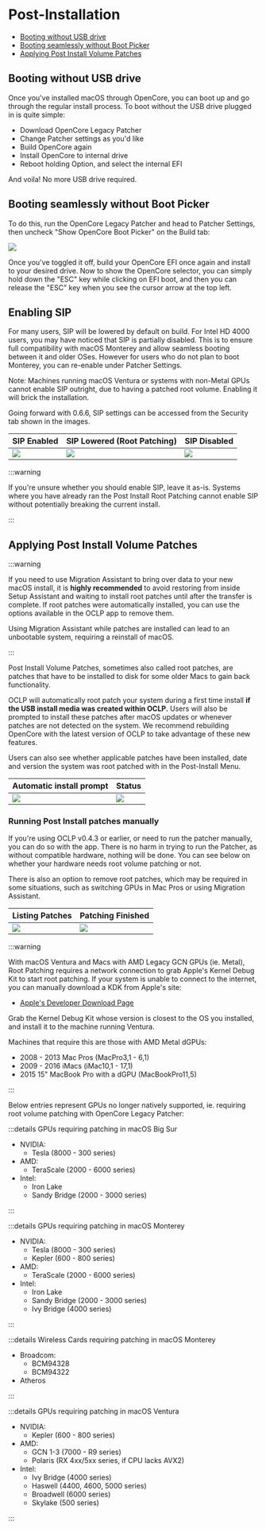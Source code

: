 # Post-Installation

* [Booting without USB drive](#booting-without-usb-drive)
* [Booting seamlessly without Boot Picker](#booting-seamlessly-without-boot-picker)
* [Applying Post Install Volume Patches](#applying-post-install-volume-patches)

## Booting without USB drive

Once you've installed macOS through OpenCore, you can boot up and go through the regular install process. To boot without the USB drive plugged in is quite simple:

* Download OpenCore Legacy Patcher
* Change Patcher settings as you'd like
* Build OpenCore again
* Install OpenCore to internal drive
* Reboot holding Option, and select the internal EFI

And voila! No more USB drive required.

## Booting seamlessly without Boot Picker

To do this, run the OpenCore Legacy Patcher and head to Patcher Settings, then uncheck "Show OpenCore Boot Picker" on the Build tab:

![](../images/OCLP-GUI-Settings-ShowPicker.png)

Once you've toggled it off, build your OpenCore EFI once again and install to your desired drive. Now to show the OpenCore selector, you can simply hold down the "ESC" key while clicking on EFI boot, and then you can release the "ESC" key when you see the cursor arrow at the top left.

## Enabling SIP

For many users, SIP will be lowered by default on build. For Intel HD 4000 users, you may have noticed that SIP is partially disabled. This is to ensure full compatibility with macOS Monterey and allow seamless booting between it and older OSes. However for users who do not plan to boot Monterey, you can re-enable under Patcher Settings.

Note: Machines running macOS Ventura or systems with non-Metal GPUs cannot enable SIP outright, due to having a patched root volume. Enabling it will brick the installation.

Going forward with 0.6.6, SIP settings can be accessed from the Security tab shown in the images.

| SIP Enabled | SIP Lowered (Root Patching) | SIP Disabled |
| :--- | :--- | :--- |
| ![](../images/OCLP-GUI-Settings-SIP-Enabled.png) | ![](../images/OCLP-GUI-Settings-SIP-Root-Patch.png) | ![](../images/OCLP-GUI-Settings-SIP-Disabled.png) |

:::warning

If you're unsure whether you should enable SIP, leave it as-is. Systems where you have already ran the Post Install Root Patching cannot enable SIP without potentially breaking the current install.

:::

## Applying Post Install Volume Patches

:::warning

If you need to use Migration Assistant to bring over data to your new macOS install, it is **highly recommended** to avoid restoring from inside Setup Assistant and waiting to install root patches until after the transfer is complete. If root patches were automatically installed, you can use the options available in the OCLP app to remove them.

Using Migration Assistant while patches are installed can lead to an unbootable system, requiring a reinstall of macOS.

:::

Post Install Volume Patches, sometimes also called root patches, are patches that have to be installed to disk for some older Macs to gain back functionality.

OCLP will automatically root patch your system during a first time install **if the USB install media was created within OCLP.** Users will also be prompted to install these patches after macOS updates or whenever patches are not detected on the system. We recommend rebuilding OpenCore with the latest version of OCLP to take advantage of these new features.

Users can also see whether applicable patches have been installed, date and version the system was root patched with in the Post-Install Menu.

| Automatic install prompt | Status |
| :--- | :--- |
| ![](../images/OCLP-GUI-root-patch-update.png) | ![](../images/OCLP-GUI-Root-Patch-Status.png)  |



### Running Post Install patches manually

If you're using OCLP v0.4.3 or earlier, or need to run the patcher manually, you can do so with the app. There is no harm in trying to run the Patcher, as without compatible hardware, nothing will be done. You can see below on whether your hardware needs root volume patching or not.

There is also an option to remove root patches, which may be required in some situations, such as switching GPUs in Mac Pros or using Migration Assistant.

| Listing Patches | Patching Finished |
| :--- | :--- |
| ![](../images/OCLP-GUI-Root-Patch.png) | ![](../images/OCLP-GUI-Root-Patch-Finished.png) |

:::warning

With macOS Ventura and Macs with AMD Legacy GCN GPUs (ie. Metal), Root Patching requires a network connection to grab Apple's Kernel Debug Kit to start root patching. If your system is unable to connect to the internet, you can manually download a KDK from Apple's site:

* [Apple's Developer Download Page](https://developer.apple.com/download/all/?q=Kernel%20Debug%20Kit)

Grab the Kernel Debug Kit whose version is closest to the OS you installed, and install it to the machine running Ventura.

Machines that require this are those with AMD Metal dGPUs:
* 2008 - 2013 Mac Pros (MacPro3,1 - 6,1)
* 2009 - 2016 iMacs (iMac10,1 - 17,1)
* 2015 15" MacBook Pro with a dGPU (MacBookPro11,5)

:::

Below entries represent GPUs no longer natively supported, ie. requiring root volume patching with OpenCore Legacy Patcher:

:::details GPUs requiring patching in macOS Big Sur

* NVIDIA:
  * Tesla (8000 - 300 series)
* AMD:
  * TeraScale (2000 - 6000 series)
* Intel:
  * Iron Lake
  * Sandy Bridge (2000 - 3000 series)

:::

:::details GPUs requiring patching in macOS Monterey

* NVIDIA:
  * Tesla (8000 - 300 series)
  * Kepler (600 - 800 series)
* AMD:
  * TeraScale (2000 - 6000 series)
* Intel:
  * Iron Lake
  * Sandy Bridge (2000 - 3000 series)
  * Ivy Bridge (4000 series)

:::

:::details Wireless Cards requiring patching in macOS Monterey

* Broadcom:
  * BCM94328
  * BCM94322
* Atheros

:::

:::details GPUs requiring patching in macOS Ventura

* NVIDIA:
  * Kepler (600 - 800 series)
* AMD:
  * GCN 1-3 (7000 - R9 series)
  * Polaris (RX 4xx/5xx series, if CPU lacks AVX2)
* Intel:
  * Ivy Bridge (4000 series)
  * Haswell (4400, 4600, 5000 series)
  * Broadwell (6000 series)
  * Skylake (500 series)

:::
